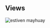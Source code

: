 ## **Views**

<img src="https://estivenmayhuay.github.io/product-preview-card-component/images/view.png" alt="estiven mayhuay" />
